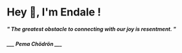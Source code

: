<h1 title="head"> Hey 👋, I'm Endale !</h1>

**<h5><i>" The greatest obstacle to connecting with our joy is resentment. "</i></h5>**

*<b>___ Pema Chödrön ___</b>*
